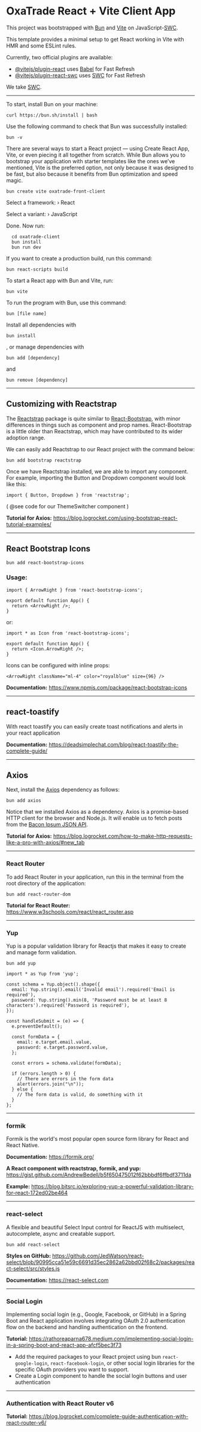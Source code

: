 # OxaTrade React + Vite Client App

This project was bootstrapped with [Bun](https://bun.sh/) and [Vite](https://vitest.dev/) on JavaScript-[SWC](https://swc.rs).

This template provides a minimal setup to get React working in Vite with HMR and some ESLint rules.

Currently, two official plugins are available:

- [@vitejs/plugin-react](https://github.com/vitejs/vite-plugin-react/blob/main/packages/plugin-react/README.md) uses [Babel](https://babeljs.io/) for Fast Refresh
- [@vitejs/plugin-react-swc](https://github.com/vitejs/vite-plugin-react-swc) uses [SWC](https://swc.rs/) for Fast Refresh

We take [SWC](https://swc.rs/).
___

To start, install Bun on your machine:

```
curl https://bun.sh/install | bash
```

Use the following command to check that Bun was successfully installed:

```
bun -v
```

There are several ways to start a React project — using Create React App, Vite, or even piecing it all together from scratch. While Bun allows you to bootstrap your application with starter templates like the ones we’ve mentioned, Vite is the preferred option, not only because it was designed to be fast, but also because it benefits from Bun optimization and speed magic.

```
bun create vite oxatrade-front-client
```
Select a framework: › React

Select a variant: › JavaScript

Done. Now run:

```
  cd oxatrade-client
  bun install
  bun run dev
```
If you want to create a production build, run this command:

```
bun react-scripts build
```

To start a React app with Bun and Vite, run:

```
bun vite
```

To run the program with Bun, use this command:

```
bun [file name]
```

Install all dependencies with

```
bun install
```

, or manage dependencies with

```
bun add [dependency]
```
and

```
bun remove [dependency]
```
___

## Customizing with Reactstrap

The [Reactstrap](https://www.npmjs.com/package/reactstrap) package is quite similar to [React-Bootstrap](https://www.npmjs.com/package/react-bootstrap), with minor differences in things such as component and prop names. React-Bootstrap is a little older than Reactstrap, which may have contributed to its wider adoption range.

We can easily add Reactstrap to our React project with the command below:

```
bun add bootstrap reactstrap
```

Once we have Reactstrap installed, we are able to import any component. For example, importing the Button and Dropdown component would look like this:

```
import { Button, Dropdown } from 'reactstrap';
```

( @see code for our ThemeSwitcher component )

<b>Tutorial for Axios:</b> https://blog.logrocket.com/using-bootstrap-react-tutorial-examples/

___

## React Bootstrap Icons

```
bun add react-bootstrap-icons
```

### Usage:

```
import { ArrowRight } from 'react-bootstrap-icons';

export default function App() {
  return <ArrowRight />;
}
```

or:

```
import * as Icon from 'react-bootstrap-icons';

export default function App() {
  return <Icon.ArrowRight />;
}
```

Icons can be configured with inline props:

```
<ArrowRight className="ml-4" color="royalblue" size={96} />
```

<b>Documentation:</b> https://www.npmjs.com/package/react-bootstrap-icons

___

## react-toastify

With react toastify you can easily create toast notifications and alerts in your react application

<b>Documentation:</b> https://deadsimplechat.com/blog/react-toastify-the-complete-guide/
___

## Axios

Next, install the [Axios](https://github.com/axios/axios) dependency as follows:

```
bun add axios
```

Notice that we installed Axios as a dependency. Axios is a promise-based HTTP client for the browser and Node.js. It will enable us to fetch posts from the [Bacon Ipsum JSON API](https://baconipsum.com/json-api/).

<b>Tutorial for Axios:</b> https://blog.logrocket.com/how-to-make-http-requests-like-a-pro-with-axios/#new_tab

___

### React Router

To add React Router in your application, run this in the terminal from the root directory of the application:

```
bun add react-router-dom
```

<b>Tutorial for React Router:</b> https://www.w3schools.com/react/react_router.asp

___

### Yup

Yup is a popular validation library for Reactjs that makes it easy to create and manage form validation.

```
bun add yup
```

```
import * as Yup from 'yup';

const schema = Yup.object().shape({
  email: Yup.string().email('Invalid email').required('Email is required'),
  password: Yup.string().min(8, 'Password must be at least 8 characters').required('Password is required'),
});

const handleSubmit = (e) => {
  e.preventDefault();

  const formData = {
    email: e.target.email.value,
    password: e.target.password.value,
  };

  const errors = schema.validate(formData);

  if (errors.length > 0) {
    // There are errors in the form data
    alert(errors.join("\n"));
  } else {
    // The form data is valid, do something with it
  }
};
```
___

### formik

Formik is the world's most popular open source form library for React and React Native.

<b>Documentation:</b> https://formik.org/

<b>A React component with reactstrap, formik, and yup:</b> https://gist.github.com/AndrewBedell/b5f650475012f62bbbdf6ffbdf3711da

<b>Example:</b> https://blog.bitsrc.io/exploring-yup-a-powerful-validation-library-for-react-172ed02be464

___

### react-select

A flexible and beautiful Select Input control for ReactJS with multiselect, autocomplete, async and creatable support.

```
bun add react-select
```

<b>Styles on GitHub:</b> https://github.com/JedWatson/react-select/blob/90995cca51e59c6691d35ec2862a62bbd02f68c2/packages/react-select/src/styles.js

<b>Documentation:</b> https://react-select.com

___

### Social Login

Implementing social login (e.g., Google, Facebook, or GitHub) in a Spring Boot and React application involves integrating OAuth 2.0 authentication flow on the backend and handling authentication on the frontend.

<b>Tutorial:</b> https://rathoreaparna678.medium.com/implementing-social-login-in-a-spring-boot-and-react-app-afcf5bec3f73

- Add the required packages to your React project using bun `react-google-login`, `react-facebook-login`, or other social login libraries for the specific OAuth providers you want to support.
- Create a Login component to handle the social login buttons and user authentication

___

### Authentication with React Router v6

<b>Tutorial:</b> https://blog.logrocket.com/complete-guide-authentication-with-react-router-v6/
